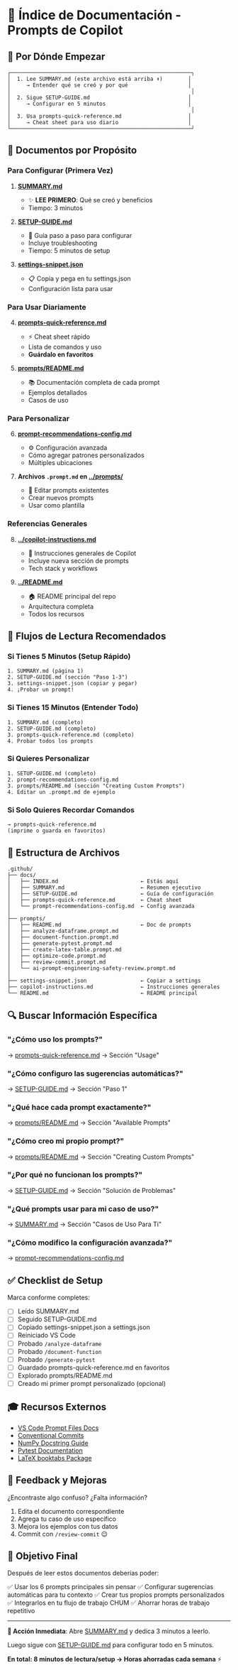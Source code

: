 # 📖 Índice de Documentación - Prompts de Copilot

## 🚀 Por Dónde Empezar

```
┌─────────────────────────────────────────────────────────┐
│  1. Lee SUMMARY.md (este archivo está arriba ⬆️)        │
│     → Entender qué se creó y por qué                   │
│                                                         │
│  2. Sigue SETUP-GUIDE.md                               │
│     → Configurar en 5 minutos                          │
│                                                         │
│  3. Usa prompts-quick-reference.md                     │
│     → Cheat sheet para uso diario                      │
└─────────────────────────────────────────────────────────┘
```

## 📄 Documentos por Propósito

### Para Configurar (Primera Vez)

1. **[SUMMARY.md](SUMMARY.md)**

   - ✨ **LEE PRIMERO**: Qué se creó y beneficios
   - Tiempo: 3 minutos

2. **[SETUP-GUIDE.md](SETUP-GUIDE.md)**

   - 🔧 Guía paso a paso para configurar
   - Incluye troubleshooting
   - Tiempo: 5 minutos de setup

3. **[settings-snippet.json](../settings-snippet.json)**
   - 📋 Copia y pega en tu settings.json
   - Configuración lista para usar

### Para Usar Diariamente

4. **[prompts-quick-reference.md](prompts-quick-reference.md)**

   - ⚡ Cheat sheet rápido
   - Lista de comandos y uso
   - **Guárdalo en favoritos**

5. **[prompts/README.md](../prompts/README.md)**
   - 📚 Documentación completa de cada prompt
   - Ejemplos detallados
   - Casos de uso

### Para Personalizar

6. **[prompt-recommendations-config.md](prompt-recommendations-config.md)**

   - ⚙️ Configuración avanzada
   - Cómo agregar patrones personalizados
   - Múltiples ubicaciones

7. **Archivos `.prompt.md` en [../prompts/](../prompts/)**
   - 🎨 Editar prompts existentes
   - Crear nuevos prompts
   - Usar como plantilla

### Referencias Generales

8. **[../copilot-instructions.md](../copilot-instructions.md)**

   - 📖 Instrucciones generales de Copilot
   - Incluye nueva sección de prompts
   - Tech stack y workflows

9. **[../README.md](../README.md)**
   - 🏠 README principal del repo
   - Arquitectura completa
   - Todos los recursos

## 🎯 Flujos de Lectura Recomendados

### Si Tienes 5 Minutos (Setup Rápido)

```
1. SUMMARY.md (página 1)
2. SETUP-GUIDE.md (sección "Paso 1-3")
3. settings-snippet.json (copiar y pegar)
4. ¡Probar un prompt!
```

### Si Tienes 15 Minutos (Entender Todo)

```
1. SUMMARY.md (completo)
2. SETUP-GUIDE.md (completo)
3. prompts-quick-reference.md (completo)
4. Probar todos los prompts
```

### Si Quieres Personalizar

```
1. SETUP-GUIDE.md (completo)
2. prompt-recommendations-config.md
3. prompts/README.md (sección "Creating Custom Prompts")
4. Editar un .prompt.md de ejemplo
```

### Si Solo Quieres Recordar Comandos

```
→ prompts-quick-reference.md
(imprime o guarda en favoritos)
```

## 📁 Estructura de Archivos

```
.github/
├── docs/
│   ├── INDEX.md                          ← Estás aquí
│   ├── SUMMARY.md                        ← Resumen ejecutivo
│   ├── SETUP-GUIDE.md                    ← Guía de configuración
│   ├── prompts-quick-reference.md        ← Cheat sheet
│   └── prompt-recommendations-config.md  ← Config avanzada
│
├── prompts/
│   ├── README.md                         ← Doc de prompts
│   ├── analyze-dataframe.prompt.md
│   ├── document-function.prompt.md
│   ├── generate-pytest.prompt.md
│   ├── create-latex-table.prompt.md
│   ├── optimize-code.prompt.md
│   ├── review-commit.prompt.md
│   └── ai-prompt-engineering-safety-review.prompt.md
│
├── settings-snippet.json                 ← Copiar a settings
├── copilot-instructions.md               ← Instrucciones generales
└── README.md                             ← README principal
```

## 🔍 Buscar Información Específica

### "¿Cómo uso los prompts?"

→ [prompts-quick-reference.md](prompts-quick-reference.md) → Sección "Usage"

### "¿Cómo configuro las sugerencias automáticas?"

→ [SETUP-GUIDE.md](SETUP-GUIDE.md) → Sección "Paso 1"

### "¿Qué hace cada prompt exactamente?"

→ [prompts/README.md](../prompts/README.md) → Sección "Available Prompts"

### "¿Cómo creo mi propio prompt?"

→ [prompts/README.md](../prompts/README.md) → Sección "Creating Custom Prompts"

### "¿Por qué no funcionan los prompts?"

→ [SETUP-GUIDE.md](SETUP-GUIDE.md) → Sección "Solución de Problemas"

### "¿Qué prompts usar para mi caso de uso?"

→ [SUMMARY.md](SUMMARY.md) → Sección "Casos de Uso Para Ti"

### "¿Cómo modifico la configuración avanzada?"

→ [prompt-recommendations-config.md](prompt-recommendations-config.md)

## ✅ Checklist de Setup

Marca conforme completes:

- [ ] Leído SUMMARY.md
- [ ] Seguido SETUP-GUIDE.md
- [ ] Copiado settings-snippet.json a settings.json
- [ ] Reiniciado VS Code
- [ ] Probado `/analyze-dataframe`
- [ ] Probado `/document-function`
- [ ] Probado `/generate-pytest`
- [ ] Guardado prompts-quick-reference.md en favoritos
- [ ] Explorado prompts/README.md
- [ ] Creado mi primer prompt personalizado (opcional)

## 🎓 Recursos Externos

- [VS Code Prompt Files Docs](https://aka.ms/vscode-instructions-docs)
- [Conventional Commits](https://www.conventionalcommits.org/)
- [NumPy Docstring Guide](https://numpydoc.readthedocs.io/)
- [Pytest Documentation](https://docs.pytest.org/)
- [LaTeX booktabs Package](https://ctan.org/pkg/booktabs)

## 💬 Feedback y Mejoras

¿Encontraste algo confuso? ¿Falta información?

1. Edita el documento correspondiente
2. Agrega tu caso de uso específico
3. Mejora los ejemplos con tus datos
4. Commit con `/review-commit` 😉

## 🎯 Objetivo Final

Después de leer estos documentos deberías poder:

✅ Usar los 6 prompts principales sin pensar
✅ Configurar sugerencias automáticas para tu contexto
✅ Crear tus propios prompts personalizados
✅ Integrarlos en tu flujo de trabajo CHUM
✅ Ahorrar horas de trabajo repetitivo

---

**🚀 Acción Inmediata**: Abre [SUMMARY.md](SUMMARY.md) y dedica 3 minutos a leerlo.

Luego sigue con [SETUP-GUIDE.md](SETUP-GUIDE.md) para configurar todo en 5 minutos.

**En total: 8 minutos de lectura/setup → Horas ahorradas cada semana** ⚡
